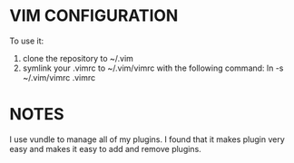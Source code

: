 VIM CONFIGURATION
=================
To use it:

1. clone the repository to ~/.vim
2. symlink your .vimrc to ~/.vim/vimrc with the following command:
        ln -s ~/.vim/vimrc .vimrc

NOTES
=====

I use vundle to manage all of my plugins. I found that it makes plugin very easy
and makes it easy to add and remove plugins. 

